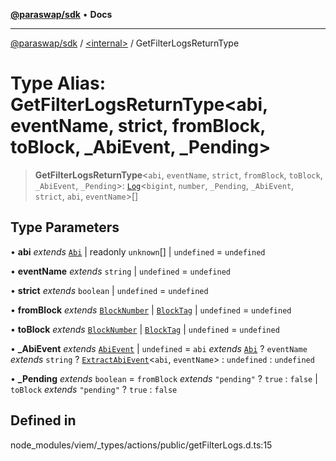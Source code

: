 [**@paraswap/sdk**](../../README.md) • **Docs**

***

[@paraswap/sdk](../../globals.md) / [\<internal\>](../README.md) / GetFilterLogsReturnType

# Type Alias: GetFilterLogsReturnType\<abi, eventName, strict, fromBlock, toBlock, _AbiEvent, _Pending\>

> **GetFilterLogsReturnType**\<`abi`, `eventName`, `strict`, `fromBlock`, `toBlock`, `_AbiEvent`, `_Pending`\>: [`Log`](Log.md)\<`bigint`, `number`, `_Pending`, `_AbiEvent`, `strict`, `abi`, `eventName`\>[]

## Type Parameters

• **abi** *extends* [`Abi`](Abi.md) \| readonly `unknown`[] \| `undefined` = `undefined`

• **eventName** *extends* `string` \| `undefined` = `undefined`

• **strict** *extends* `boolean` \| `undefined` = `undefined`

• **fromBlock** *extends* [`BlockNumber`](BlockNumber.md) \| [`BlockTag`](BlockTag.md) \| `undefined` = `undefined`

• **toBlock** *extends* [`BlockNumber`](BlockNumber.md) \| [`BlockTag`](BlockTag.md) \| `undefined` = `undefined`

• **_AbiEvent** *extends* [`AbiEvent`](AbiEvent.md) \| `undefined` = `abi` *extends* [`Abi`](Abi.md) ? `eventName` *extends* `string` ? [`ExtractAbiEvent`](ExtractAbiEvent.md)\<`abi`, `eventName`\> : `undefined` : `undefined`

• **_Pending** *extends* `boolean` = `fromBlock` *extends* `"pending"` ? `true` : `false` \| `toBlock` *extends* `"pending"` ? `true` : `false`

## Defined in

node\_modules/viem/\_types/actions/public/getFilterLogs.d.ts:15

